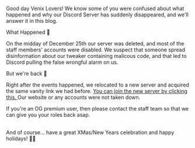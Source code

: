 Good day Venix Lovers! We know some of you were confused about what happened and why our Discord Server has suddenly disappeared, and we'll answer it in this blog.
<br />

<div class="bubble">What Happened 🤔</div>

On the midday of December 25th our server was deleted, and most of the staff members' accounts were disabled. We suspect that someone spread disinformation about our tweaker containing malicous code, and that led to Discord pulling the false wrongful alarm on us.

<div class="bubble">But we're back 💪</div>

Right after the events happened, we relocated to a new server and acquired the same vanity link we had before. <a href="https://discord.gg/tweaks">
  You can join the new server by clicking this.
</a> Our website or any accounts were not taken down. 
<br />

If you're an OG premium user, then please contact the staff team so that we can give you your roles back asap.

<br />
And of course... have a great XMas/New Years celebration and happy holidays! 🎄🥳
<br />
<br />
<br />

